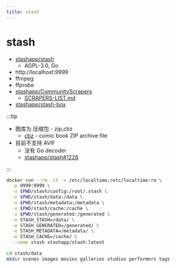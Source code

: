 ```yaml
---
title: stash
---
```


# stash

- [stashapp/stash](https://github.com/stashapp/stash)
  - AGPL-3.0, Go
- http://localhost:9999
- ffmpeg
- ffprobe
- [stashapp/CommunityScrapers](https://github.com/stashapp/CommunityScrapers)
  - [SCRAPERS-LIST.md](https://github.com/stashapp/CommunityScrapers/blob/master/SCRAPERS-LIST.md)
- [stashapp/stash-box](https://github.com/stashapp/stash-box)

:::tip

- 图库为 压缩包 - zip,cbz
  - [cbz](https://en.wikipedia.org/wiki/Comic_book_archive) - comic book ZIP archive file
- 目前不支持 AVIF
  - 没有 Go decoder
  - [stashapp/stash#1228](https://github.com/stashapp/stash/pull/1228)

:::

```bash
docker run --rm -it -v /etc/localtime:/etc/localtime:ro \
  -p 9999:9999 \
  -v $PWD/stash/config:/root/.stash \
  -v $PWD/stash/data:/data \
  -v $PWD/stash/metadata:/metadata \
  -v $PWD/stash/cache:/cache \
  -v $PWD/stash/generated:/generated \
  -e STASH_STASH=/data/ \
  -e STASH_GENERATED=/generated/ \
  -e STASH_METADATA=/metadata/ \
  -e STASH_CACHE=/cache/ \
  --name stash stashapp/stash:latest

cd stash/data
mkdir scenes images movies galleries studios performers tags
```
